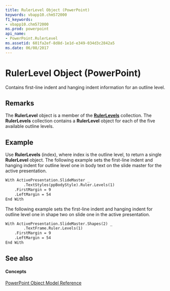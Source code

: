 ```yaml
---
title: RulerLevel Object (PowerPoint)
keywords: vbapp10.chm572000
f1_keywords:
- vbapp10.chm572000
ms.prod: powerpoint
api_name:
- PowerPoint.RulerLevel
ms.assetid: 601fa2ef-8d8d-1e1d-e349-034d3c2842a5
ms.date: 06/08/2017
---
```



# RulerLevel Object (PowerPoint)

Contains first-line indent and hanging indent information for an outline level. 


## Remarks

The  **RulerLevel** object is a member of the **[RulerLevels](rulerlevels-object-powerpoint.md)** collection. The **RulerLevels** collection contains a **RulerLevel** object for each of the five available outline levels.


## Example

Use  **RulerLevels** (index), where index is the outline level, to return a single **RulerLevel** object. The following example sets the first-line indent and hanging indent for outline level one in body text on the slide master for the active presentation.


```vb
With ActivePresentation.SlideMaster _
        .TextStyles(ppBodyStyle).Ruler.Levels(1)
    .FirstMargin = 9
    .LeftMargin = 54
End With
```

The following example sets the first-line indent and hanging indent for outline level one in shape two on slide one in the active presentation.




```vb
With ActivePresentation.SlideMaster.Shapes(2) _
        .TextFrame.Ruler.Levels(1)
    .FirstMargin = 9
    .LeftMargin = 54
End With
```


## See also


#### Concepts


[PowerPoint Object Model Reference](object-model-powerpoint-vba-reference.md)


